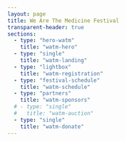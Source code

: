 ```yaml
---
layout: page
title: We Are The Medicine Festival
transparent-header: true
sections:
  - type: "hero-watm"
    title: "watm-hero"
  - type: "single"
    title: "watm-landing"
  - type: "lightbox"
    title: "watm-registration"
  - type: "festival-schedule"
    title: "watm-schedule"
  - type: "partners"
    title: "watm-sponsors"
  # - type: "single"
  #   title: "watm-auction"
  - type: "single"
    title: "watm-donate"
---
```

